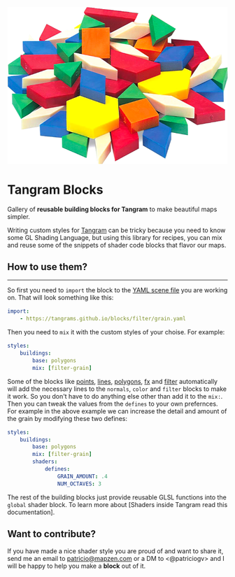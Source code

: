 ![](blocks.png)

# Tangram Blocks

Gallery of **reusable building blocks for Tangram** to make beautiful maps simpler.

Writing custom styles for [Tangram](https://mapzen.com/projects/tangram/) can be tricky because you need to know some GL Shading Language, but using this 
library for recipes, you can mix and reuse some of the snippets of shader code blocks that flavor our maps.

## How to use them?
<hr>

So first you need to `import` the block to the [YAML scene file](https://mapzen.com/documentation/tangram/Scene-file/) you are working on. That will look something like this:

```yaml
import:
    - https://tangrams.github.io/blocks/filter/grain.yaml
```

Then you need to ```mix``` it with the custom styles of your choise. For example:

```yaml
styles:
    buildings:
        base: polygons
        mix: [filter-grain]
```

Some of the blocks like [points](#points), [lines](#lines), [polygons](#polygons), [fx](#fx) and [filter](#filter) automatically will add the necessary lines to the `normals`, `color` and `filter` blocks to make it work. So you don't have to do anything else other than add it to the `mix:`. Then you can tweak the values from the ```defines``` to your own prefernces. For example in the above example we can increase the detail and amount of the grain by modifying these two defines:

```yaml
styles:
    buildings:
        base: polygons
        mix: [filter-grain]
        shaders:
            defines:
                GRAIN_AMOUNT: .4
                NUM_OCTAVES: 3
```

The rest of the building blocks just provide reusable GLSL functions into the `global` shader block. To learn more about [Shaders inside Tangram read this documentation]. 

## Want to contribute?

If you have made a nice shader style you are proud of and want to share it, send me an email to <patricio@mapzen.com> or a DM to <@patriciogv> and I will be happy to help you make a **block** out of it. 
